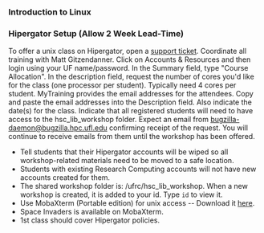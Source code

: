 ### Introduction to Linux

### Hipergator Setup (Allow 2 Week Lead-Time)
To offer a unix class on Hipergator, open a [support ticket](https://www.rc.ufl.edu/help/support-requests/).  Coordinate all training with Matt Gitzendanner.  Click on Accounts & Resources and then login using your UF name/password.  In the Summary field, type "Course Allocation".  In the description field, request the number of cores you'd like for the class (one processor per student).  Typically need 4 cores per student.  MyTraining provides the email addresses for the attendees.  Copy and paste the email addresses into the Description field.  Also indicate the date(s) for the class.  Indicate that all registered students will need to have access to the hsc_lib_workshop folder.  Expect an email from bugzilla-daemon@bugzilla.hpc.ufl.edu confirming receipt of the request.  You will continue to receive emails from them until the workshop has been offered.

- Tell students that their Hipergator accounts will be wiped so all workshop-related materials need to be moved to a safe location.
- Students with existing Research Computing accounts will not have new accounts created for them.
- The shared workshop folder is: /ufrc/hsc_lib_workshop.  When a new workshop is created, it is added to your id.  Type `id` to view it.
- Use MobaXterm (Portable edition) for unix access -- Download it [here](https://mobaxterm.mobatek.net/download-home-edition.html).
- Space Invaders is available on MobaXterm.
- 1st class should cover Hipergator policies.

